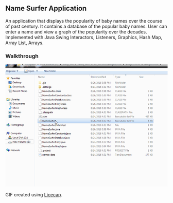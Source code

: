 <h2> Name Surfer Application </h2>

An application that displays the popularity of baby names over the course of past century. It contains a database of the popular baby names. User can enter a name and view a graph of the popularity over the decades.
Implemented with Java Swing Interactors, Listeners, Graphics, Hash Map, Array List, Arrays.


<h3> Walkthrough </h3>

<img src="https://github.com/DeepaBekal/Java/blob/master/CS106A/NameSurfer%20Application/Images/NameSurfer.gif" />

GIF created using <a href="http://www.cockos.com/licecap/">Licecap</a>.
